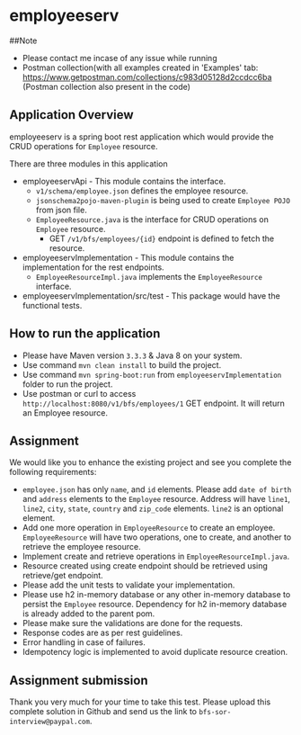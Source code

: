 # employeeserv

##Note
* Please contact me incase of any issue while running
* Postman collection(with all examples created in 'Examples' tab: https://www.getpostman.com/collections/c983d05128d2ccdcc6ba (Postman collection also present in the code)

## Application Overview

employeeserv is a spring boot rest application which would provide the CRUD operations for `Employee` resource.

There are three modules in this application

- employeeservApi - This module contains the interface.
    - `v1/schema/employee.json` defines the employee resource.
    - `jsonschema2pojo-maven-plugin` is being used to create `Employee POJO` from json file.
    - `EmployeeResource.java` is the interface for CRUD operations on `Employee` resource.
        - GET `/v1/bfs/employees/{id}` endpoint is defined to fetch the resource.
- employeeservImplementation - This module contains the implementation for the rest endpoints.
    - `EmployeeResourceImpl.java` implements the `EmployeeResource` interface.
- employeeservImplementation/src/test - This package would have the functional tests.

## How to run the application

- Please have Maven version `3.3.3` & Java 8 on your system.
- Use command `mvn clean install` to build the project.
- Use command `mvn spring-boot:run` from `employeeservImplementation` folder to run the project.
- Use postman or curl to access `http://localhost:8080/v1/bfs/employees/1` GET endpoint. It will return an Employee
  resource.

## Assignment

We would like you to enhance the existing project and see you complete the following requirements:

- `employee.json` has only `name`, and `id` elements. Please add `date of birth` and `address` elements to
  the `Employee` resource. Address will have `line1`, `line2`, `city`, `state`, `country` and `zip_code`
  elements. `line2` is an optional element.
- Add one more operation in `EmployeeResource` to create an employee. `EmployeeResource` will have two operations, one
  to create, and another to retrieve the employee resource.
- Implement create and retrieve operations in `EmployeeResourceImpl.java`.
- Resource created using create endpoint should be retrieved using retrieve/get endpoint.
- Please add the unit tests to validate your implementation.
- Please use h2 in-memory database or any other in-memory database to persist the `Employee` resource. Dependency for h2
  in-memory database is already added to the parent pom.
- Please make sure the validations are done for the requests.
- Response codes are as per rest guidelines.
- Error handling in case of failures.
- Idempotency logic is implemented to avoid duplicate resource creation.

## Assignment submission

Thank you very much for your time to take this test. Please upload this complete solution in Github and send us the link
to `bfs-sor-interview@paypal.com`.
